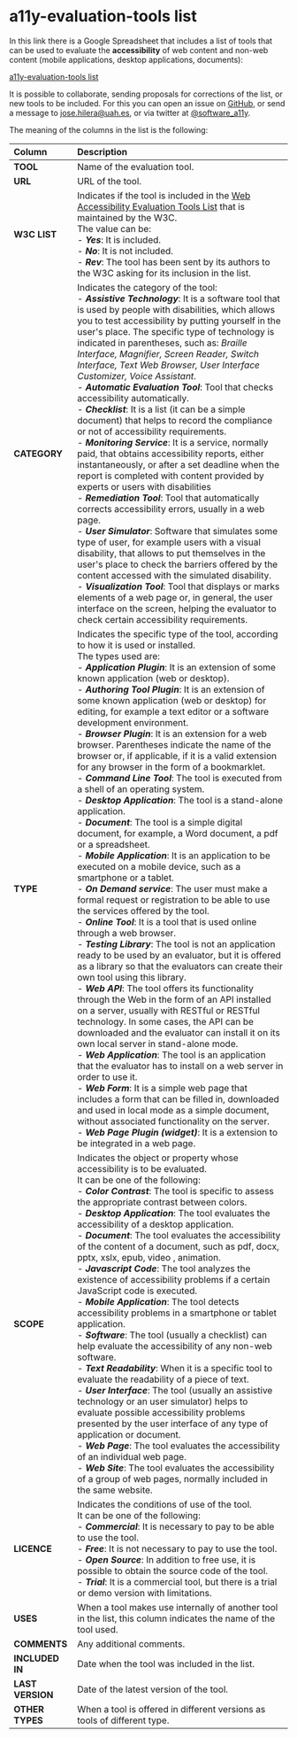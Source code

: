 # a11y-evaluation-tools list

In this link there is a Google Spreadsheet that includes a list of tools that can be used to evaluate the **accessibility** of web content and non-web content (mobile applications, desktop applications, documents):

[a11y-evaluation-tools list](https://docs.google.com/spreadsheets/d/10CTezA0iDdaWggaqxuHawj-5u8YXdZeWBJsIkuvJ364/edit?usp=sharing)

It is possible to collaborate, sending proposals for corrections of the list, or new tools to be included. For this you can open an issue on [GitHub](https://github.com/josehilera/a11y-evaluation-tools), or send a message to jose.hilera@uah.es, or via twitter at [@software_a11y](https://twitter.com/software_a11y).

The meaning of the columns in the list is the following:


| Column          | Description                                                  |
| :------------- | :----------------------------------------------------------- |
| **TOOL**       | Name of the evaluation tool.                                 |
| **URL**        | URL of the tool.                                             |
| **W3C LIST**   | Indicates if the tool is included in the [Web Accessibility Evaluation Tools List](https://www.w3.org/WAI/ER/tools/) that is maintained by the W3C.<br />The value can be:<br />- ***Yes***: It is included.<br />- ***No***: It is not included.<br />- ***Rev***: The tool has been sent by its authors to the W3C asking for its inclusion in the list. |
| **CATEGORY**   | Indicates the category of the tool:<br />- ***Assistive Technology***:  It is a software tool that is used by people with disabilities, which allows you to test accessibility by putting yourself in the user's place. The specific type of technology is indicated in parentheses, such as: *Braille Interface, Magnifier, Screen Reader, Switch Interface, Text Web Browser, User Interface Customizer, Voice Assistant*. <br />- ***Automatic Evaluation Tool***:  Tool that checks accessibility automatically. <br />- ***Checklist***:  It is a list (it can be a simple document) that helps to record the compliance or not of accessibility requirements. <br />- ***Monitoring Service***:  It is a service, normally paid, that obtains accessibility reports, either instantaneously, or after a set deadline when the report is completed with content provided by experts or users with disabilities<br />- ***Remediation Tool***:  Tool that automatically corrects accessibility errors, usually in a web page.<br />- ***User Simulator***:  Software that simulates some type of user, for example users with a visual disability, that allows to put themselves in the user's place to check the barriers offered by the content accessed with the simulated disability.<br />- ***Visualization Tool***:   Tool that displays or marks elements of a web page or, in general, the user interface on the screen, helping the evaluator to check certain accessibility requirements. |
| **TYPE** | Indicates the specific type of the tool,  according to how it is used or installed.<br />The types used are:<br />- ***Application Plugin***:  It is an extension of some known application (web or desktop). <br />- ***Authoring Tool Plugin***: It is an extension of some known application (web or desktop) for editing, for example a text editor or a software development environment. <br />- ***Browser Plugin***:  It is an extension for a web browser. Parentheses indicate the name of the browser or, if applicable, if it is a valid extension for any browser in the form of a bookmarklet. <br />- ***Command Line Tool***: The tool is executed from a shell of an operating system.<br />- ***Desktop Application***:  The tool is a stand-alone application.<br />- ***Document***:  The tool is a simple digital document, for example, a Word document, a pdf or a spreadsheet.<br />- ***Mobile Application***:  It is an application to be executed on a mobile device, such as a smartphone or a tablet.<br />- ***On Demand service***:  The user must make a formal request or registration to be able to use the services offered by the tool.<br />- ***Online Tool***:  It is a tool that is used online through a web browser.<br />- ***Testing Library***:  The tool is not an application ready to be used by an evaluator, but it is offered as a library so that the evaluators can create their own tool using this library.<br />- ***Web API***:  The tool offers its functionality through the Web in the form of an API installed on a server, usually with RESTful or RESTful technology. In some cases, the API can be downloaded and the evaluator can install it on its own local server in stand-alone mode.<br />- ***Web Application***:  The tool is an application that the evaluator has to install on a web server in order to use it.<br />- ***Web Form***:  It is a simple web page that includes a form that can be filled in, downloaded and used in local mode as a simple document, without associated functionality on the server.<br />- ***Web Page Plugin (widget)***:  It is a extension to be integrated in a web page. |
| **SCOPE**      | Indicates the object or property whose accessibility is to be evaluated.<br /> It can be one of the following:<br />- ***Color Contrast***:  The tool is specific to assess the appropriate contrast between colors. <br />- ***Desktop Application***:  The tool evaluates the accessibility of a desktop application.<br />- ***Document***:  The tool evaluates the accessibility of the content of a document, such as pdf, docx, pptx, xslx, epub, video , animation.<br />- ***Javascript Code***:  The tool analyzes the existence of accessibility problems if a certain JavaScript code is executed. <br />- ***Mobile Application***:  The tool detects accessibility problems in a smartphone or tablet application. <br />- ***Software***:  The tool (usually a checklist) can help evaluate the accessibility of any non-web software.<br />- ***Text Readability***:  When it is a specific tool to evaluate the readability of a piece of text.<br />- ***User Interface***:  The tool (usually an assistive technology or an user simulator) helps to evaluate possible accessibility problems presented by the user interface of any type of application or document.<br />- ***Web Page***:  The tool evaluates the accessibility of an individual web page. <br />- ***Web Site***:  The tool evaluates the accessibility of a group of web pages, normally included in the same website. <br /> |
| **LICENCE**    | Indicates the conditions of use of the tool. <br />It can be one of the following:<br />- ***Commercial***:  It is necessary to pay to be able to use the tool.<br />- ***Free***:  It is not necessary to pay to use the tool.<br />- ***Open Source***:  In addition to free use, it is possible to obtain the source code of the tool.<br />- ***Trial***:  It is a commercial tool, but there is a trial or demo version with limitations.<br /> |
| **USES**  | When a tool makes use internally of another tool in the list, this column indicates the name of the tool used. |
| **COMMENTS**   | Any additional comments. |
| **INCLUDED IN**   | Date when the tool was included in the list. |
| **LAST VERSION**   | Date of the latest version of the tool. |
| **OTHER TYPES**   | When a tool is offered in different versions as tools of different type. |
